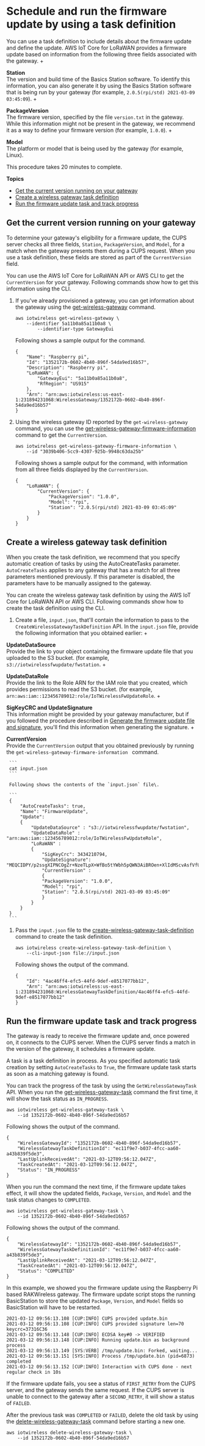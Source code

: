 # Schedule and run the firmware update by using a task definition<a name="connect-iot-lorawan-schedule-firmware-update"></a>

You can use a task definition to include details about the firmware update and define the update\. AWS IoT Core for LoRaWAN provides a firmware update based on information from the following three fields associated with the gateway\.
+ 

**Station**  
The version and build time of the Basics Station software\. To identify this information, you can also generate it by using the Basics Station software that is being run by your gateway \(for example, `2.0.5(rpi/std) 2021-03-09 03:45:09`\)\.
+ 

**PackageVersion**  
The firmware version, specified by the file `version.txt` in the gateway\. While this information might not be present in the gateway, we recommend it as a way to define your firmware version \(for example, `1.0.0`\)\.
+ 

**Model**  
The platform or model that is being used by the gateway \(for example, Linux\)\.

This procedure takes 20 minutes to complete\.

**Topics**
+ [Get the current version running on your gateway](#connect-iot-lorawan-gateway-current-version)
+ [Create a wireless gateway task definition](#connect-iot-lorawan-create-task-definition)
+ [Run the firmware update task and track progress](#connect-iot-lorawan-run-fwupdate-task)

## Get the current version running on your gateway<a name="connect-iot-lorawan-gateway-current-version"></a>

To determine your gateway's eligibility for a firmware update, the CUPS server checks all three fields, `Station`, `PackageVersion`, and `Model`, for a match when the gateway presents them during a CUPS request\. When you use a task definition, these fields are stored as part of the `CurrentVersion` field\.

You can use the AWS IoT Core for LoRaWAN API or AWS CLI to get the `CurrentVersion` for your gateway\. Following commands show how to get this information using the CLI\.

1. If you've already provisioned a gateway, you can get information about the gateway using the [get\-wireless\-gateway](cli/latest/reference/iotwireless/get-wireless-gateway.html) command\.

   ```
   aws iotwireless get-wireless-gateway \ 
       --identifier 5a11b0a85a11b0a8 \ 
           --identifier-type GatewayEui
   ```

   Following shows a sample output for the command\.

   ```
   {
       "Name": "Raspberry pi",
       "Id": "1352172b-0602-4b40-896f-54da9ed16b57",
       "Description": "Raspberry pi",
       "LoRaWAN": {
           "GatewayEui": "5a11b0a85a11b0a8",
           "RfRegion": "US915"
       },
       "Arn": "arn:aws:iotwireless:us-east-1:231894231068:WirelessGateway/1352172b-0602-4b40-896f-54da9ed16b57"
   }
   ```

1. Using the wireless gateway ID reported by the `get-wireless-gateway` command, you can use the [get\-wireless\-gateway\-firmware\-information](cli/latest/reference/iotwireless/get-wireless-gateway-firmware-information.html) command to get the `CurrentVersion`\. 

   ```
   aws iotwireless get-wireless-gateway-firmware-information \
       --id "3039b406-5cc9-4307-925b-9948c63da25b"
   ```

   Following shows a sample output for the command, with information from all three fields displayed by the `CurrentVersion`\.

   ```
   {
       "LoRaWAN": {
           "CurrentVersion": {
               "PackageVersion": "1.0.0",
               "Model": "rpi",
               "Station": "2.0.5(rpi/std) 2021-03-09 03:45:09"
           }
       }
   }
   ```

## Create a wireless gateway task definition<a name="connect-iot-lorawan-create-task-definition"></a>

When you create the task definition, we recommend that you specify automatic creation of tasks by using the AutoCreateTasks parameter\. `AutoCreateTasks` applies to any gateway that has a match for all three parameters mentioned previously\. If this parameter is disabled, the parameters have to be manually assigned to the gateway\.

You can create the wireless gateway task definition by using the AWS IoT Core for LoRaWAN API or AWS CLI\. Following commands show how to create the task definition using the CLI\.

1. Create a file, `input.json`, that'll contain the information to pass to the `CreateWirelessGatewayTaskDefinition` API\. In the `input.json` file, provide the following information that you obtained earlier:
   + 

**UpdateDataSource**  
Provide the link to your object containing the firmware update file that you uploaded to the S3 bucket\. \(for example, `s3://iotwirelessfwupdate/fwstation`\.
   + 

**UpdateDataRole**  
Provide the link to the Role ARN for the IAM role that you created, which provides permissions to read the S3 bucket\. \(for example, `arn:aws:iam::123456789012:role/IoTWirelessFwUpdateRole`\.
   + 

**SigKeyCRC and UpdateSignature**  
This information might be provided by your gateway manufacturer, but if you followed the procedure described in [Generate the firmware update file and signature](connect-iot-lorawan-script-fwupdate-sigkey.md), you'll find this information when generating the signature\.
   + 

**CurrentVersion**  
Provide the `CurrentVersion` output that you obtained previously by running the `get-wireless-gateway-firmware-information ` command\.

     ```
     cat input.json
     ```

     Following shows the contents of the `input.json` file\.

     ```
     {
         "AutoCreateTasks": true,
         "Name": "FirmwareUpdate",
         "Update":
         {
             "UpdateDataSource" : "s3://iotwirelessfwupdate/fwstation",
             "UpdateDataRole" : "arn:aws:iam::123456789012:role/IoTWirelessFwUpdateRole",
             "LoRaWAN" :
             {
                 "SigKeyCrc": 3434210794,
                 "UpdateSignature": "MEQCIDPY/p2ssgXIPNCOgZr+NzeTLpX+WfBo5tYWbh5pQWN3AiBROen+XlIdMScvAsfVfU/ZScJCalkVNZh4esyS8mNIgA==",
                 "CurrentVersion" :
                 {
                 "PackageVersion": "1.0.0",
                 "Model": "rpi",
                 "Station": "2.0.5(rpi/std) 2021-03-09 03:45:09"
                 }
             }
         }
     }
     ```

1. Pass the `input.json` file to the [create\-wireless\-gateway\-task\-definition](cli/latest/reference/iotwireless/get-wireless-gateway-task-definition.html) command to create the task definition\. 

   ```
   aws iotwireless create-wireless-gateway-task-definition \ 
       --cli-input-json file://input.json
   ```

   Following shows the output of the command\.

   ```
   {
       "Id": "4ac46ff4-efc5-44fd-9def-e8517077bb12",
       "Arn": "arn:aws:iotwireless:us-east-1:231894231068:WirelessGatewayTaskDefinition/4ac46ff4-efc5-44fd-9def-e8517077bb12"
   }
   ```

## Run the firmware update task and track progress<a name="connect-iot-lorawan-run-fwupdate-task"></a>

The gateway is ready to receive the firmware update and, once powered on, it connects to the CUPS server\. When the CUPS server finds a match in the version of the gateway, it schedules a firmware update\.

A task is a task definition in process\. As you specified automatic task creation by setting `AutoCreateTasks` to `True`, the firmware update task starts as soon as a matching gateway is found\.

You can track the progress of the task by using the `GetWirelessGatewayTask` API\. When you run the [get\-wireless\-gateway\-task](cli/latest/reference/iotwireless/get-wireless-gateway-task.html) command the first time, it will show the task status as `IN_PROGRESS`\.

```
aws iotwireless get-wireless-gateway-task \ 
    --id 1352172b-0602-4b40-896f-54da9ed16b57
```

Following shows the output of the command\.

```
{
    "WirelessGatewayId": "1352172b-0602-4b40-896f-54da9ed16b57",
    "WirelessGatewayTaskDefinitionId": "ec11f9e7-b037-4fcc-aa60-a43b839f5de3",
    "LastUplinkReceivedAt": "2021-03-12T09:56:12.047Z",
    "TaskCreatedAt": "2021-03-12T09:56:12.047Z",
    "Status": "IN_PROGRESS"
}
```

When you run the command the next time, if the firmware update takes effect, it will show the updated fields, `Package`, `Version`, and `Model` and the task status changes to `COMPLETED`\.

```
aws iotwireless get-wireless-gateway-task \ 
    --id 1352172b-0602-4b40-896f-54da9ed16b57
```

Following shows the output of the command\.

```
{
    "WirelessGatewayId": "1352172b-0602-4b40-896f-54da9ed16b57",
    "WirelessGatewayTaskDefinitionId": "ec11f9e7-b037-4fcc-aa60-a43b839f5de3",
    "LastUplinkReceivedAt": "2021-03-12T09:56:12.047Z",
    "TaskCreatedAt": "2021-03-12T09:56:12.047Z",
    "Status": "COMPLETED"
}
```

In this example, we showed you the firmware update using the Raspberry Pi based RAKWireless gateway\. The firmware update script stops the running BasicStation to store the updated `Package`, `Version`, and `Model` fields so BasicStation will have to be restarted\.

```
2021-03-12 09:56:13.108 [CUP:INFO] CUPS provided update.bin
2021-03-12 09:56:13.108 [CUP:INFO] CUPS provided signature len=70 keycrc=37316C36
2021-03-12 09:56:13.148 [CUP:INFO] ECDSA key#0 -> VERIFIED
2021-03-12 09:56:13.148 [CUP:INFO] Running update.bin as background process
2021-03-12 09:56:13.149 [SYS:VERB] /tmp/update.bin: Forked, waiting...
2021-03-12 09:56:13.151 [SYS:INFO] Process /tmp/update.bin (pid=6873) completed
2021-03-12 09:56:13.152 [CUP:INFO] Interaction with CUPS done - next regular check in 10s
```

If the firmware update fails, you see a status of `FIRST_RETRY` from the CUPS server, and the gateway sends the same request\. If the CUPS server is unable to connect to the gateway after a `SECOND_RETRY`, it will show a status of `FAILED`\.

After the previous task was `COMPLETED` or `FAILED`, delete the old task by using the [delete\-wireless\-gateway\-task](cli/latest/reference/iotwireless/delete-wireless-gateway-task.html) command before starting a new one\.

```
aws iotwireless delete-wireless-gateway-task \ 
    --id 1352172b-0602-4b40-896f-54da9ed16b57
```